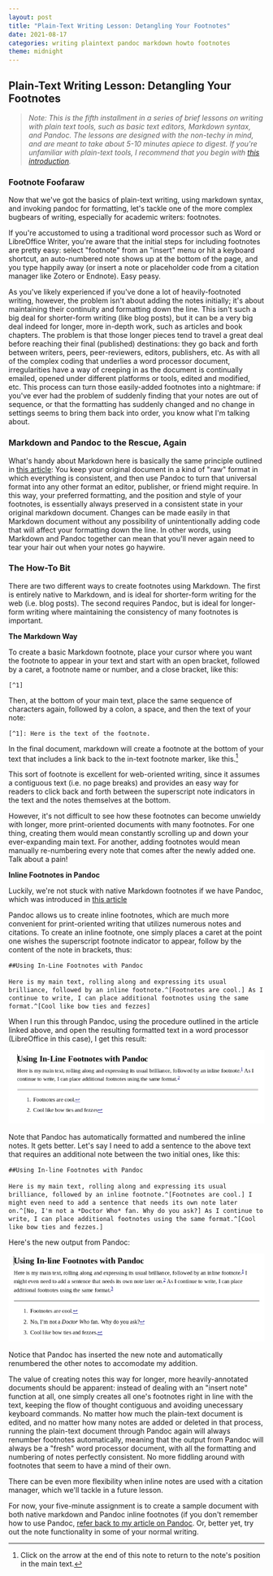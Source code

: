 ```yaml
---
layout: post
title: "Plain-Text Writing Lesson: Detangling Your Footnotes"
date: 2021-08-17
categories: writing plaintext pandoc markdown howto footnotes
theme: midnight
---
```


## Plain-Text Writing Lesson: Detangling Your Footnotes

>*Note: This is the fifth installment in a series of brief lessons on writing with plain text tools, such as basic text editors, Markdown syntax, and Pandoc. The lessons are designed with the non-techy in mind, and are meant to take about 5-10 minutes apiece to digest. If you're unfamiliar with plain-text tools, I recommend that you begin with [this introduction](https://unvarnishedgeek.github.io/2020/11/25/plain-text-one.html).*

### Footnote Foofaraw

Now that we've got the basics of plain-text writing, using markdown syntax, and invoking pandoc for formatting, let's tackle one of the more complex bugbears of writing, especially for academic writers: footnotes.

If you're accustomed to using a traditional word processor such as Word or LibreOffice Writer, you're aware that the initial steps for including footnotes are pretty easy: select "footnote" from an "insert" menu or hit a keyboard shortcut, an auto-numbered note shows up at the bottom of the page, and you type happily away (or insert a note or placeholder code from a citation manager like Zotero or Endnote). Easy peasy.

As you've likely experienced if you've done a lot of heavily-footnoted writing, however, the problem isn't about adding the notes initially; it's about maintaining their continuity and formatting down the line. This isn't such a big deal for shorter-form writing (like blog posts), but it can be a very big deal indeed for longer, more in-depth work, such as articles and book chapters. The problem is that those longer pieces tend to travel a great deal before reaching their final (published) destinations: they go back and forth between writers, peers, peer-reviewers, editors, publishers, etc. As with all of the complex coding that underlies a word processor document, irregularities have a way of creeping in as the document is continually emailed, opened under different platforms or tools, edited and modified, etc. This process can turn those easily-added footnotes into a nightmare: if you've ever had the problem of suddenly finding that your notes are out of sequence, or that the formatting has suddenly changed and no change in settings seems to bring them back into order, you know what I'm talking about.

### Markdown and Pandoc to the Rescue, Again

What's handy about Markdown here is basically the same principle outlined in [this article](https://unvarnishedgeek.github.io/2021/02/14/plain-text-two.html): You keep your original document in a kind of "raw" format in which everything is consistent, and then use Pandoc to turn that universal format into any other format an editor, publisher, or friend might require. In this way, your preferred formatting, and the position and style of your footnotes, is essentially always preserved in a consistent state in your original markdown document. Changes can be made easily in that Markdown document without any possibility of unintentionally adding code that will affect your formatting down the line. In other words, using Markdown and Pandoc together can mean that you'll never again need to tear your hair out when your notes go haywire.

### The How-To Bit

There are two different ways to create footnotes using Markdown. The first is entirely native to Markdown, and is ideal for shorter-form writing for the web (i.e. blog posts). The second requires Pandoc, but is ideal for longer-form writing where maintaining the consistency of many footnotes is important.

**The Markdown Way**

To create a basic Markdown footnote, place your cursor where you want the footnote to appear in your text and start with an open bracket, followed by a caret, a footnote name or number, and a close bracket, like this:

```
[^1]
``` 

Then, at the bottom of your main text, place the same sequence of characters again, followed by a colon, a space, and then the text of your note:

```
[^1]: Here is the text of the footnote.
```

In the final document, markdown will create a footnote at the bottom of your text that includes a link back to the in-text footnote marker, like this.[^1]

This sort of footnote is excellent for web-oriented writing, since it assumes a contiguous text (i.e. no page breaks) and provides an easy way for readers to click back and forth between the superscript note indicators in the text and the notes themselves at the bottom.

However, it's not difficult to see how these footnotes can become unwieldy with longer, more print-oriented documents with many footnotes. For one thing, creating them would mean constantly scrolling up and down your ever-expanding main text. For another, adding footnotes would mean manually re-numbering every note that comes after the newly added one. Talk about a pain!

**Inline Footnotes in Pandoc**

Luckily, we're not stuck with native Markdown footnotes if we have Pandoc, which was introduced in [this article](https://unvarnishedgeek.github.io/writing/plaintext/pandoc/markdown/howto/2021/02/06/pandoc-magic.html) 

Pandoc allows us to create inline footnotes, which are much more convenient for print-oriented writing that utilizes numerous notes and citations. To create an inline footnote, one simply places a caret at the point one wishes the superscript footnote indicator to appear, follow by the content of the note in brackets, thus:

```
##Using In-Line Footnotes with Pandoc

Here is my main text, rolling along and expressing its usual brilliance, followed by an inline footnote.^[Footnotes are cool.] As I continue to write, I can place additional footnotes using the same format.^[Cool like bow ties and fezzes]
```

When I run this through Pandoc, using the procedure outlined in the article linked above, and open the resulting formatted text in a word processor (LibreOffice in this case), I get this result:

![First note sample!](/assets/test1.png)


Note that Pandoc has automatically formatted and numbered the inline notes. It gets better. Let's say I need to add a sentence to the above text that requires an additional note between the two initial ones, like this:

```
##Using In-line Footnotes with Pandoc

Here is my main text, rolling along and expressing its usual brilliance, followed by an inline footnote.^[Footnotes are cool.] I might even need to add a sentence that needs its own note later on.^[No, I'm not a *Doctor Who* fan. Why do you ask?] As I continue to write, I can place additional footnotes using the same format.^[Cool like bow ties and fezzes.]
```
Here's the new output from Pandoc:

![Second note sample!](/assets/test2.png)

Notice that Pandoc has inserted the new note and automatically renumbered the other notes to accomodate my addition.

The value of creating notes this way for longer, more heavily-annotated documents should be apparent: instead of dealing with an "insert note" function at all, one simply creates all one's footnotes right in line with the text, keeping the flow of thought contiguous and avoiding unecessary keyboard commands. No matter how much the plain-text document is edited, and no matter how many notes are added or deleted in that process, running the plain-text document through Pandoc again will always renumber footnotes automatically, meaning that the output from Pandoc will always be a "fresh" word processor document, with all the formatting and numbering of notes perfectly consistent. No more fiddling around with footnotes that seem to have a mind of their own.

There can be even more flexibility when inline notes are used with a citation manager, which we'll tackle in a future lesson.

For now, your five-minute assignment is to create a sample document with both native markdown and Pandoc inline footnotes (if you don't remember how to use Pandoc, [refer back to my article on Pandoc](https://unvarnishedgeek.github.io/writing/plaintext/pandoc/markdown/howto/2021/02/06/pandoc-magic.html). Or, better yet, try out the note functionality in some of your normal writing.

[^1]: Click on the arrow at the end of this note to return to the note's position in the main text. 


